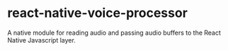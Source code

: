 # react-native-voice-processor

A native module for reading audio and passing audio buffers to the React Native Javascript layer.
